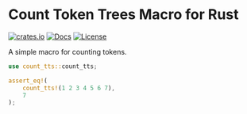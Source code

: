 # Count Token Trees Macro for Rust

[![crates.io](https://img.shields.io/crates/v/count_tts.svg)](https://crates.io/crates/count_tts)
[![Docs](https://docs.rs/count_tts/badge.svg)](https://docs.rs/count_tts/)
[![License](https://img.shields.io/badge/license-MIT-blue.svg)](LICENSE)

A simple macro for counting tokens.

```rust
use count_tts::count_tts;

assert_eq!(
    count_tts!(1 2 3 4 5 6 7),
    7
);
```
